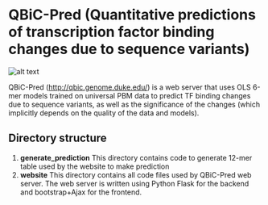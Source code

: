 # QBiC-Pred (Quantitative predictions of transcription factor binding changes due to sequence variants)

![alt text](http://qbic.gcb.duke.edu/static/images/headerlogo.png)

QBiC-Pred (http://qbic.genome.duke.edu/) is a web server that uses OLS 6-mer models trained on universal PBM data to predict TF binding changes due to sequence variants, as well as the significance of the changes (which implicitly depends on the quality of the data and models).

## Directory structure
1. **generate_prediction**
This directory contains code to generate 12-mer table used by the website to make prediction
2. **website**
This directory contains all code files used by QBiC-Pred web server. The web server is written using Python Flask for the backend and bootstrap+Ajax for the frontend.
